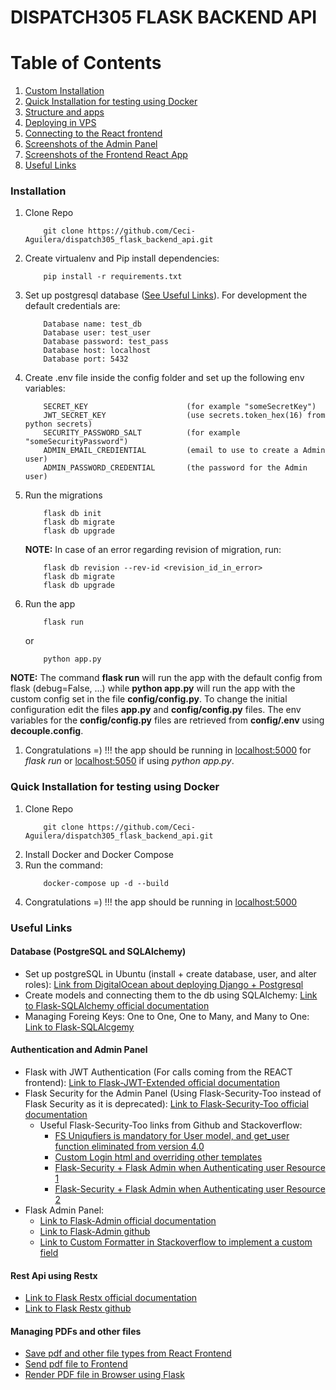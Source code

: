 # DISPATCH305 FLASK BACKEND API


# Table of Contents
1. [Custom Installation](#installation)
2. [Quick Installation for testing using Docker](#docker)
3. [Structure and apps](#structure)
4. [Deploying in VPS](#deploy)
5. [Connecting to the React frontend](#frontend)
6. [Screenshots of the Admin Panel](#screenshots)
7. [Screenshots of the Frontend React App](#screenshots_frontend)
8. [Useful Links](#useful_links)




<a name="installation"></a>
### Installation

1. Clone Repo
    ```
        git clone https://github.com/Ceci-Aguilera/dispatch305_flask_backend_api.git
    ```


1. Create virtualenv and Pip install dependencies:
    ```
        pip install -r requirements.txt
    ```

1. Set up postgresql database ([See Useful Links](#useful_links)). For development the default credentials are:
    ```
        Database name: test_db
        Database user: test_user
        Database password: test_pass
        Database host: localhost
        Database port: 5432
    ```
1. Create .env file inside the config folder and set up the following env variables:
	```
    	SECRET_KEY                 		(for example "someSecretKey")
        JWT_SECRET_KEY                  (use secrets.token_hex(16) from python secrets)
        SECURITY_PASSWORD_SALT          (for example "someSecurityPassword")
        ADMIN_EMAIL_CREDIENTIAL         (email to use to create a Admin user)
        ADMIN_PASSWORD_CREDENTIAL       (the password for the Admin user)
    ```


1. Run the migrations
    ```
        flask db init
        flask db migrate
        flask db upgrade
    ```

    __NOTE:__ In case of an error regarding revision of migration, run:
    ```
        flask db revision --rev-id <revision_id_in_error>
        flask db migrate
        flask db upgrade
    ```

1. Run the app
    ```
        flask run
    ```
    
    or 
    ```
    	python app.py
    ```

__NOTE:__ The command __flask run__ will run the app with the default config from flask (debug=False, ...) while __python app.py__ will run the app with the custom config set in the file  __config/config.py__. To change the initial configuration edit the files __app.py__ and __config/config.py__ files. The env variables for the __config/config.py__ files are retrieved from __config/.env__ using __decouple.config__.

1. Congratulations =) !!! the app should be running in [localhost:5000](http://localhost:5000) for _flask run_ or [localhost:5050](http://localhost:5050) if using _python app.py_.




<a name="docker"></a>
### Quick Installation for testing using Docker

1. Clone Repo
    ```
        git clone https://github.com/Ceci-Aguilera/dispatch305_flask_backend_api.git
    ```
1. Install Docker and Docker Compose
1. Run the command:
   ```
       docker-compose up -d --build
   ```
1. Congratulations =) !!! the app should be running in [localhost:5000](http://localhost:5000)













<a name="useful_links"></a>
### Useful Links

#### Database (PostgreSQL and SQLAlchemy)

- Set up postgreSQL in Ubuntu (install + create database, user, and alter roles): [Link from DigitalOcean about deploying Django + Postgresql](https://www.digitalocean.com/community/tutorials/how-to-set-up-django-with-postgres-nginx-and-gunicorn-on-ubuntu-16-04)
- Create models and connecting them to the db using SQLAlchemy: [Link to Flask-SQLAlchemy official documentation](https://flask-sqlalchemy.palletsprojects.com/en/2.x/)
- Managing Foreing Keys: One to One, One to Many, and Many to One: [Link to Flask-SQLAlcgemy](https://flask-sqlalchemy.palletsprojects.com/en/2.x/models/)


#### Authentication and Admin Panel

- Flask with JWT Authentication (For calls coming from the REACT frontend): [Link to Flask-JWT-Extended official documentation](https://flask-jwt-extended.readthedocs.io/en/stable/) 
- Flask Security for the Admin Panel (Using Flask-Security-Too instead of Flask Security as it is deprecated): [Link to Flask-Security-Too official documentation](https://flask-security-too.readthedocs.io/en/stable/)
	- Useful Flask-Security-Too links from Github and Stackoverflow:
		- [FS Uniqufiers is mandatory for User model, and get_user function eliminated from version 4.0](https://github.com/Flask-Middleware/flask-security/issues/85)
		- [Custom Login html and overriding other templates](https://stackoverflow.com/questions/47317722/how-do-i-embed-a-flask-security-login-form-on-my-page)
		- [Flask-Security + Flask Admin when Authenticating user Resource 1](https://stackoverflow.com/questions/31091637/how-to-secure-the-flask-admin-panel-with-flask-security)
		- [Flask-Security + Flask Admin when Authenticating user Resource 2](https://gist.github.com/skyuplam/ffb1b5f12d7ad787f6e4)
- Flask Admin Panel: 
	- [Link to Flask-Admin official documentation](https://flask-admin.readthedocs.io/en/latest/)
	- [Link to Flask-Admin github](https://github.com/flask-admin/flask-admin)
	- [Link to Custom Formatter in Stackoverflow to implement a custom field](https://stackoverflow.com/questions/37258668/flask-admin-how-to-change-formatting-of-columns-get-urls-to-display)


#### Rest Api using Restx

- [Link to Flask Restx official documentation](https://flask-restx.readthedocs.io/en/latest/)
- [Link to Flask Restx github](https://github.com/python-restx/flask-restx)


#### Managing PDFs and other files
- [Save pdf and other file types from React Frontend](https://medium.com/excited-developers/file-upload-with-react-flask-e115e6f2bf99)
- [Send pdf file to Frontend](https://docs.faculty.ai/user-guide/apis/flask_apis/flask_file_upload_download.html)
- [Render PDF file in Browser using Flask](https://artsysops.com/2021/01/02/how-to-open-a-pdf-file-on-the-browser-with-flask/)














